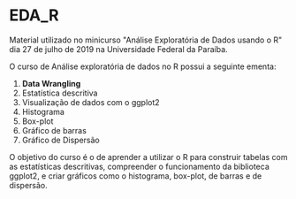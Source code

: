 # EDA_R

Material utilizado no minicurso "Análise Exploratória de Dados usando o R" dia 27 de julho de 2019 na Universidade Federal da Paraíba.

O curso de Análise exploratória de dados no R possui a seguinte ementa:

1. **Data Wrangling**
2. Estatística descritiva
3. Visualização de dados com o ggplot2
4. Histograma
5. Box-plot
6. Gráfico de barras
7. Gráfico de Dispersão

O objetivo do curso é o de aprender a utilizar o R para construir tabelas com as estatísticas descritivas, compreender o funcionamento da biblioteca ggplot2, e criar gráficos  como o histograma, box-plot, de barras e de dispersão. 